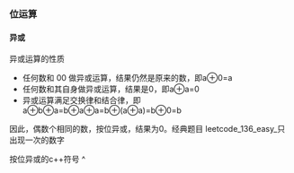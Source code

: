 ### 位运算

#### 异或

异或运算的性质

- 任何数和 00 做异或运算，结果仍然是原来的数，即a⊕0=a
- 任何数和其自身做异或运算，结果是0，即a⊕a=0
- 异或运算满足交换律和结合律，即a⊕b⊕a=b⊕a⊕a=b⊕(a⊕a)=b⊕0=b

因此，偶数个相同的数，按位异或，结果为0。经典题目 leetcode_136_easy_只出现一次的数字

按位异或的c++符号 ^

